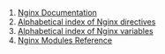1. [Nginx Documentation](http://nginx.org/en/docs/)
2. [Alphabetical index of Nginx directives](http://nginx.org/en/docs/dirindex.html)
3. [Alphabetical index of Nginx variables](http://nginx.org/en/docs/varindex.html)
4. [Nginx Modules Reference](http://nginx.org/en/docs/)

